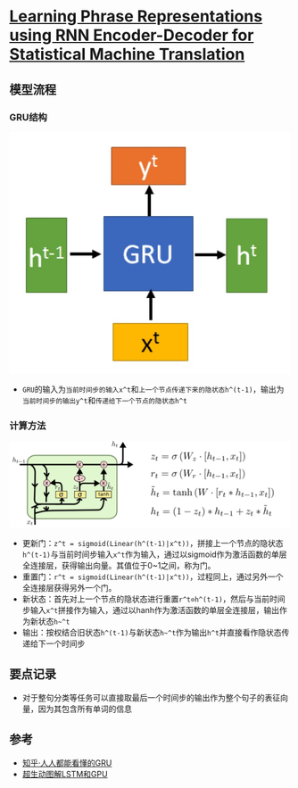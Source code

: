# [Learning Phrase Representations using RNN Encoder-Decoder for Statistical Machine Translation](https://arxiv.org/abs/1406.1078)

## 模型流程
### GRU结构
![](gru2.jpg)
- `GRU`的输入为`当前时间步的输入x^t`和`上一个节点传递下来的隐状态h^(t-1)`，输出为`当前时间步的输出y^t`和`传递给下一个节点的隐状态h^t`
### 计算方法
![](gru1.png)
- 更新门：`z^t = sigmoid(Linear(h^(t-1)|x^t))`，拼接上一个节点的隐状态`h^(t-1)`与当前时间步输入`x^t`作为输入，通过以sigmoid作为激活函数的单层全连接层，获得输出向量。其值位于0~1之间，称为门。
- 重置门：`r^t = sigmoid(Linear(h^(t-1)|x^t))`，过程同上，通过另外一个全连接层获得另外一个门。
- 新状态：首先对上一个节点的隐状态进行重置`r^t⊙h^(t-1)`，然后与当前时间步输入`x^t`拼接作为输入，通过以hanh作为激活函数的单层全连接层，输出作为新状态`h~^t`
- 输出：按权结合旧状态`h^(t-1)`与新状态`h~^t`作为输出`h^t`并直接看作隐状态传递给下一个时间步
## 要点记录
- 对于整句分类等任务可以直接取最后一个时间步的输出作为整个句子的表征向量，因为其包含所有单词的信息
## 参考
- [知乎·人人都能看懂的GRU](https://zhuanlan.zhihu.com/p/32481747)
- [超生动图解LSTM和GPU](https://mp.weixin.qq.com/s?__biz=MzIzNjc1NzUzMw==&mid=2247506068&idx=3&sn=a9b133c2e5448fd7f516b524ce0f7b64&chksm=e8d06fe6dfa7e6f0c3f20f527b96c1b1f6d7d47a0c78e023e72659dcbb88d61a2dc3fe595b49&mpshare=1&scene=2&srcid=1017sNxQqedoLUbeEpE8OISm&from=timeline&ascene=14&devicetype=Windows+10&version=62060841&nettype=WIFI&abtest_cookie=BAABAAoACwASABMABQAjlx4AVpkeAMuZHgDZmR4A3JkeAAAA&lang=zh_CN&pass_ticket=GBPd6%2B5%2FLlUvBeCqINiY1wpuzP7lGEqZ56ehbFLEDOpO9Vn%2B1vWUL4XSYxrj%2BK1g&wx_header=1&key=89c13119caee7b320e68e880eaad36d33de64a419603510389cd0931a14b2720087726ef52a87442ca16ec9399103c34f3048a70de87946e3bbec139fdcb90f92742ab270fff31580c8403d1884a385f&uin=NTg0MjEwMDE4&exportkey=AxIZEsXGek4ilXqh6x9f1Zc%3D)
